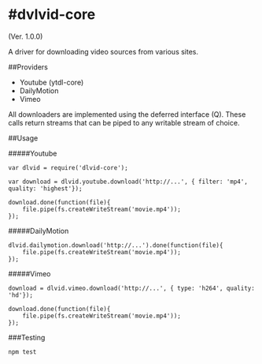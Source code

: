 #dvlvid-core 
===============
(Ver. 1.0.0)

A driver for downloading video sources from various sites.

##Providers
- Youtube (ytdl-core)
- DailyMotion
- Vimeo

All downloaders are implemented using the deferred interface (Q). These calls return streams that can be piped to any writable stream of choice.

##Usage
  

#####Youtube

```
var dlvid = require('dlvid-core');

var download = dlvid.youtube.download('http://...', { filter: 'mp4', quality: 'highest'});

download.done(function(file){
	file.pipe(fs.createWriteStream('movie.mp4'));
});
```

#####DailyMotion
```
dlvid.dailymotion.download('http://...').done(function(file){
	file.pipe(fs.createWriteStream('movie.mp4'));
});
```

#####Vimeo
```
download = dlvid.vimeo.download('http://...', { type: 'h264', quality: 'hd'});

download.done(function(file){
	file.pipe(fs.createWriteStream('movie.mp4'));
});
``` 	

###Testing

```
npm test
```
